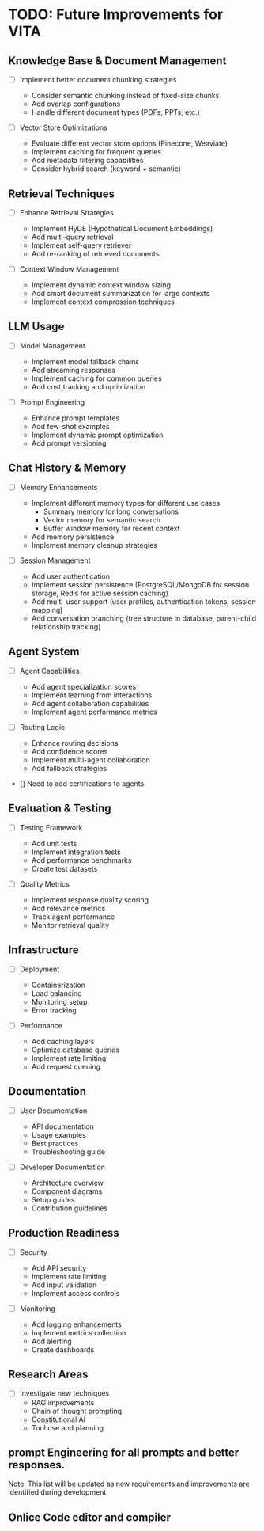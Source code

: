 # TODO: Future Improvements for VITA

## Knowledge Base & Document Management
- [ ] Implement better document chunking strategies
  - Consider semantic chunking instead of fixed-size chunks
  - Add overlap configurations
  - Handle different document types (PDFs, PPTs, etc.)

- [ ] Vector Store Optimizations
  - Evaluate different vector store options (Pinecone, Weaviate)
  - Implement caching for frequent queries
  - Add metadata filtering capabilities
  - Consider hybrid search (keyword + semantic)

## Retrieval Techniques
- [ ] Enhance Retrieval Strategies
  - Implement HyDE (Hypothetical Document Embeddings)
  - Add multi-query retrieval
  - Implement self-query retriever
  - Add re-ranking of retrieved documents

- [ ] Context Window Management
  - Implement dynamic context window sizing
  - Add smart document summarization for large contexts
  - Implement context compression techniques

## LLM Usage
- [ ] Model Management
  - Implement model fallback chains
  - Add streaming responses
  - Implement caching for common queries
  - Add cost tracking and optimization

- [ ] Prompt Engineering
  - Enhance prompt templates
  - Add few-shot examples
  - Implement dynamic prompt optimization
  - Add prompt versioning

## Chat History & Memory
- [ ] Memory Enhancements
  - Implement different memory types for different use cases
    - Summary memory for long conversations
    - Vector memory for semantic search
    - Buffer window memory for recent context
  - Add memory persistence
  - Implement memory cleanup strategies

- [ ] Session Management
  - Add user authentication
  - Implement session persistence (PostgreSQL/MongoDB for session storage, Redis for active session caching)
  - Add multi-user support (user profiles, authentication tokens, session mapping)
  - Add conversation branching (tree structure in database, parent-child relationship tracking)

## Agent System
- [ ] Agent Capabilities
  - Add agent specialization scores
  - Implement learning from interactions
  - Add agent collaboration capabilities
  - Implement agent performance metrics

- [ ] Routing Logic
  - Enhance routing decisions
  - Add confidence scores
  - Implement multi-agent collaboration
  - Add fallback strategies

-  [] Need to add certifications to agents

## Evaluation & Testing
- [ ] Testing Framework
  - Add unit tests
  - Implement integration tests
  - Add performance benchmarks
  - Create test datasets

- [ ] Quality Metrics
  - Implement response quality scoring
  - Add relevance metrics
  - Track agent performance
  - Monitor retrieval quality

## Infrastructure
- [ ] Deployment
  - Containerization
  - Load balancing
  - Monitoring setup
  - Error tracking

- [ ] Performance
  - Add caching layers
  - Optimize database queries
  - Implement rate limiting
  - Add request queuing

## Documentation
- [ ] User Documentation
  - API documentation
  - Usage examples
  - Best practices
  - Troubleshooting guide

- [ ] Developer Documentation
  - Architecture overview
  - Component diagrams
  - Setup guides
  - Contribution guidelines

## Production Readiness
- [ ] Security
  - Add API security
  - Implement rate limiting
  - Add input validation
  - Implement access controls

- [ ] Monitoring
  - Add logging enhancements
  - Implement metrics collection
  - Add alerting
  - Create dashboards

## Research Areas
- [ ] Investigate new techniques
  - RAG improvements
  - Chain of thought prompting
  - Constitutional AI
  - Tool use and planning

## prompt Engineering for all prompts and better responses.

Note: This list will be updated as new requirements and improvements are identified during development.

## Onlice Code editor and compiler